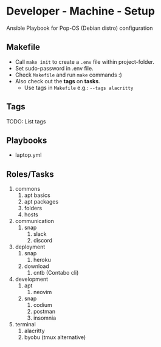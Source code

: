 Developer - Machine - Setup
======

Ansible Playbook for Pop-OS (Debian distro) configuration

Makefile
-----

- Call ```make init``` to create a ```.env``` file within project-folder.<br>
- Set sudo-password in .env file.
- Check ```Makefile``` and run ```make``` commands :)
- Also check out the **tags** on **tasks**.
  - Use tags in ```Makefile``` e.g.: ```--tags alacritty```

Tags
---
TODO: List tags

Playbooks
---
- laptop.yml

Roles/Tasks
---
1. commons
   1. apt basics
   2. apt packages
   3. folders
   4. hosts
2. communication
   1. snap
      1. slack
      2. discord
3. deployment
   1. snap
      1. heroku
   2. download
      1. cntb (Contabo cli)
4. development
   1. apt
      1. neovim
   1. snap
      1. codium
      2. postman
      3. insomnia
5. terminal
   1. alacritty
   2. byobu (tmux alternative)